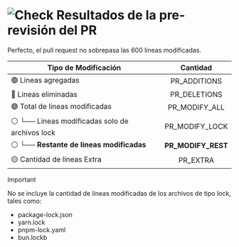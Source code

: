 # ![Check](https://sonarsource.github.io/sonarcloud-github-static-resources/v2/checks/QualityGateBadge/qg-passed-20px.png) Resultados de la pre-revisión del PR
Perfecto, el pull request no sobrepasa las 600 líneas modificadas.

| Tipo de Modificación| Cantidad |
|-|:-:|
| 🟢 Lineas agregadas | PR_ADDITIONS |
| 🔴 Lineas eliminadas | PR_DELETIONS |
| 🟣 Total de lineas modificadas | PR_MODIFY_ALL |
|  ⚪ └── Lineas modificadas solo de archivos lock | PR_MODIFY_LOCK |
|  ⚪ └── **Restante de lineas modificadas** | **PR_MODIFY_REST** |
| 🟡 Cantidad de lineas Extra | PR_EXTRA |

> [!IMPORTANT]
> No se incluye la cantidad de líneas modificadas de los archivos de tipo lock, tales como:
> - package-lock.json
> - yarn.lock
> - pnpm-lock.yaml
> - bun.lockb
